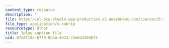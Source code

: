 ```yaml
---
content_type: resource
description: ''
file: https://ol-ocw-studio-app-production.s3.amazonaws.com/courses/5-111sc-principles-of-chemical-science-fall-2014/07a8f10eb7f90baa4e12c1e6a3304bf3_O192jrR80oo.srt
file_type: application/x-subrip
resourcetype: Other
title: 3play caption file
uid: 07a8f10e-b7f9-0baa-4e12-c1e6a3304bf3
---
```

